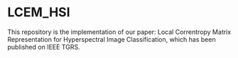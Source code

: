 # LCEM_HSI
This repository is the implementation of our paper: Local Correntropy Matrix Representation for Hyperspectral Image Classification, which has been published on IEEE TGRS.
